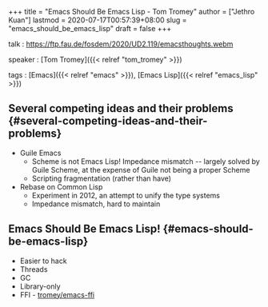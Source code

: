 +++
title = "Emacs Should Be Emacs Lisp - Tom Tromey"
author = ["Jethro Kuan"]
lastmod = 2020-07-17T00:57:39+08:00
slug = "emacs_should_be_emacs_lisp"
draft = false
+++

talk
: <https://ftp.fau.de/fosdem/2020/UD2.119/emacsthoughts.webm>

speaker
: [Tom Tromey]({{< relref "tom_tromey" >}})

tags
: [Emacs]({{< relref "emacs" >}}), [Emacs Lisp]({{< relref "emacs_lisp" >}})

## Several competing ideas and their problems {#several-competing-ideas-and-their-problems}

- Guile Emacs
  - Scheme is not Emacs Lisp! Impedance mismatch -- largely solved by
    Guile Scheme, at the expense of Guile not being a proper Scheme
  - Scripting fragmentation (rather than have)
- Rebase on Common Lisp
  - Experiment in 2012, an attempt to unify the type systems
  - Impedance mismatch, hard to maintain

## Emacs Should Be Emacs Lisp! {#emacs-should-be-emacs-lisp}

- Easier to hack
- Threads
- GC
- Library-only
- FFI - [tromey/emacs-ffi](http://github.com/tromey/emacs-ffi)
